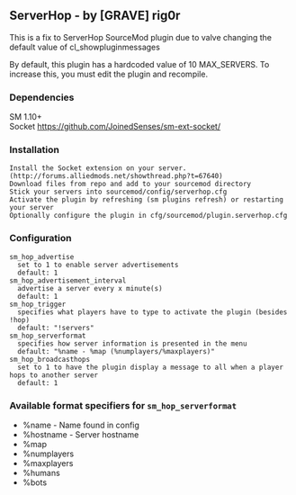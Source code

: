 ## ServerHop - by [GRAVE] rig0r
This is a fix to ServerHop SourceMod plugin due to valve changing the default value of cl_showpluginmessages  

By default, this plugin has a hardcoded value of 10 MAX_SERVERS. To increase this, you must edit the plugin and recompile.  

### Dependencies
SM 1.10+  
Socket https://github.com/JoinedSenses/sm-ext-socket/  
  
### Installation
```
Install the Socket extension on your server. (http://forums.alliedmods.net/showthread.php?t=67640)  
Download files from repo and add to your sourcemod directory  
Stick your servers into sourcemod/config/serverhop.cfg  
Activate the plugin by refreshing (sm plugins refresh) or restarting your server  
Optionally configure the plugin in cfg/sourcemod/plugin.serverhop.cfg  
```

### Configuration
```
sm_hop_advertise  
  set to 1 to enable server advertisements  
  default: 1  
sm_hop_advertisement_interval  
  advertise a server every x minute(s)  
  default: 1  
sm_hop_trigger  
  specifies what players have to type to activate the plugin (besides !hop)  
  default: "!servers"  
sm_hop_serverformat  
  specifies how server information is presented in the menu  
  default: "%name - %map (%numplayers/%maxplayers)"  
sm_hop_broadcasthops  
  set to 1 to have the plugin display a message to all when a player hops to another server  
  default: 1 
``` 

### Available format specifiers for `sm_hop_serverformat`  
- %name - Name found in config  
- %hostname - Server hostname  
- %map  
- %numplayers  
- %maxplayers  
- %humans  
- %bots  
